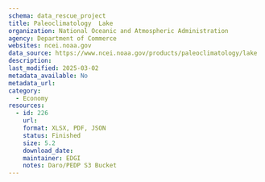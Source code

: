 ```yaml
---
schema: data_rescue_project 
title: Paleoclimatology  Lake
organization: National Oceanic and Atmospheric Administration
agency: Department of Commerce
websites: ncei.noaa.gov
data_source: https://www.ncei.noaa.gov/products/paleoclimatology/lake
description: 
last_modified: 2025-03-02
metadata_available: No
metadata_url: 
category:
  - Economy
resources:
  - id: 226
    url: 
    format: XLSX, PDF, JSON
    status: Finished
    size: 5.2
    download_date: 
    maintainer: EDGI
    notes: Daro/PEDP S3 Bucket
---
```

